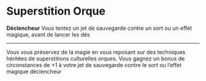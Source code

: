 # Superstition Orque

<p><strong>Déclencheur</strong> Vous tentez un jet de sauvegarde contre un sort ou un effet magique, avant de lancer les dés</p>
<hr>
<p>Vous vous préservez de la magie en vous reposant sur des techniques héritées de superstitions culturelles orques. Vous gagnez un bonus de circonstances de +1 à votre jet de sauvegarde contre le sort ou l’effet magique déclencheur</p>